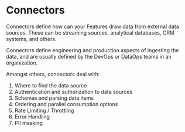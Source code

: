 # Connectors

Connectors define how can your Features draw data from external data sources. These can be streaming sources, analytical databases, CRM systems, and others. 



Connectors define engineering and production aspects of ingesting the data, and are usually defined by the DevOps or DataOps teams in an organization. 



Amongst others, connectors deal with:

1. Where to find the data source
2. Authentication and authorization to data sources
3. Schemas and parsing data items
4. Ordering and parallel consumption options
5. Rate Limiting / Throttling
6. Error Handling
7. PII masking

